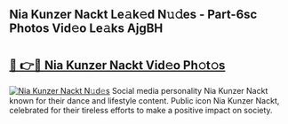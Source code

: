 ## Nia Kunzer Nackt Le𝚊k𝚎d N𝚞𝚍es - Part-6sc Photos Vid𝚎o Le𝚊ks AjgBH

# <h2><a href="http://fb84d3.evod.top/?m=Nia+Kunzer+Nackt">🔗 👉🔴 Nia Kunzer Nackt Vid𝚎o Ph𝚘t𝚘s</a></h2>

[![Nia Kunzer Nackt N𝚞d𝚎s](https://i.imgur.com/8V9OHl7.gif)](http://fb84d3.evod.top/?m=Nia+Kunzer+Nackt)
Social media personality Nia Kunzer Nackt known for their dance and lifestyle content. Public icon Nia Kunzer Nackt, celebrated for their tireless efforts to make a positive impact on society. 
